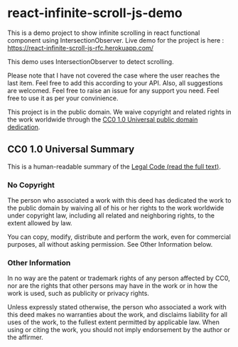 # react-infinite-scroll-js-demo
This is a demo project to show infinite scrolling in react functional component using IntersectionObserver. Live demo for the project is here : https://react-infinite-scroll-js-rfc.herokuapp.com/

This demo uses IntersectionObserver to detect scrolling.

Please note that I have not covered the case where the user reaches the last item. Feel free to add this according to your API. Also, all suggestions are welcomed. Feel free to raise an issue for any support you need. Feel free to use it as per your convinience.

This project is in the public domain.
We waive copyright and related rights in the work worldwide
through the [CC0 1.0 Universal public domain dedication][CC0].



## CC0 1.0 Universal Summary

This is a human-readable summary of the [Legal Code (read the full text)][CC0].

### No Copyright

The person who associated a work with this deed has dedicated the work to
the public domain by waiving all of his or her rights to the work worldwide
under copyright law, including all related and neighboring rights, to the
extent allowed by law.

You can copy, modify, distribute and perform the work, even for commercial 
purposes, all without asking permission. See Other Information below.

### Other Information

In no way are the patent or trademark rights of any person affected by CC0,
nor are the rights that other persons may have in the work or in how the
work is used, such as publicity or privacy rights.

Unless expressly stated otherwise, the person who associated a work with
this deed makes no warranties about the work, and disclaims liability for
all uses of the work, to the fullest extent permitted by applicable law.
When using or citing the work, you should not imply endorsement by the
author or the affirmer.

[policy]: https://github.com/cfpb/source-code-policy/
[CC0]: http://creativecommons.org/publicdomain/zero/1.0/legalcode

